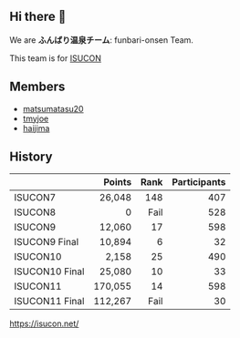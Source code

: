 ## Hi there 👋

We are **ふんばり温泉チーム**: funbari-onsen Team.

This team is for [ISUCON](https://isucon.net/)


## Members

* [matsumatasu20](https://github.com/matsumatasu20)
* [tmyjoe](https://github.com/tmyjoe)
* [haijima](https://github.com/haijima)


## History

|                |  Points | Rank | Participants |
|----------------|--------:|-----:|-------------:|
| ISUCON7        |  26,048 |  148 |          407 |
| ISUCON8        |       0 | Fail |          528 |
| ISUCON9        |  12,060 |   17 |          598 |
| ISUCON9 Final  |  10,894 |    6 |           32 |
| ISUCON10       |   2,158 |   25 |          490 |
| ISUCON10 Final |  25,080 |   10 |           33 |
| ISUCON11       | 170,055 |   14 |          598 |
| ISUCON11 Final | 112,267 | Fail |           30 |

https://isucon.net/

